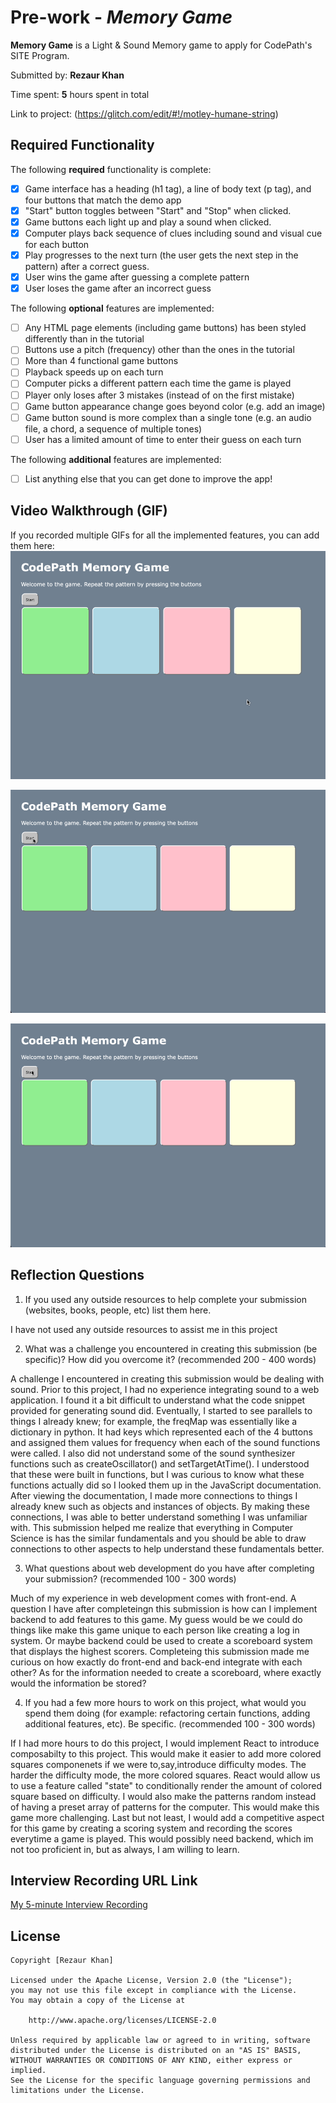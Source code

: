 # Pre-work - *Memory Game*

**Memory Game** is a Light & Sound Memory game to apply for CodePath's SITE Program. 

Submitted by: **Rezaur Khan**

Time spent: **5** hours spent in total

Link to project: (https://glitch.com/edit/#!/motley-humane-string)

## Required Functionality

The following **required** functionality is complete:

* [x] Game interface has a heading (h1 tag), a line of body text (p tag), and four buttons that match the demo app
* [x] "Start" button toggles between "Start" and "Stop" when clicked. 
* [x] Game buttons each light up and play a sound when clicked. 
* [x] Computer plays back sequence of clues including sound and visual cue for each button
* [x] Play progresses to the next turn (the user gets the next step in the pattern) after a correct guess. 
* [x] User wins the game after guessing a complete pattern
* [x] User loses the game after an incorrect guess

The following **optional** features are implemented:

* [ ] Any HTML page elements (including game buttons) has been styled differently than in the tutorial
* [ ] Buttons use a pitch (frequency) other than the ones in the tutorial
* [ ] More than 4 functional game buttons
* [ ] Playback speeds up on each turn
* [ ] Computer picks a different pattern each time the game is played
* [ ] Player only loses after 3 mistakes (instead of on the first mistake)
* [ ] Game button appearance change goes beyond color (e.g. add an image)
* [ ] Game button sound is more complex than a single tone (e.g. an audio file, a chord, a sequence of multiple tones)
* [ ] User has a limited amount of time to enter their guess on each turn

The following **additional** features are implemented:

- [ ] List anything else that you can get done to improve the app!

## Video Walkthrough (GIF)

If you recorded multiple GIFs for all the implemented features, you can add them here:
![](./gameplay111.gif)

![](./gameplay.gif)

![](./gameplay5.gif)


## Reflection Questions
1. If you used any outside resources to help complete your submission (websites, books, people, etc) list them here. 

I have not used any outside resources to assist me in this project

2. What was a challenge you encountered in creating this submission (be specific)? How did you overcome it? (recommended 200 - 400 words) 

A challenge I encountered in creating this submission would be dealing with sound. Prior to this project, I had no experience integrating sound to a web application. I found it a bit difficult to understand what the code snippet provided for generating sound did.  Eventually, I started to see parallels to things I already knew; for example, the freqMap was essentially like a dictionary in python. It had keys which represented each of the 4 buttons and assigned them values for frequency when each of the sound functions were called. I also did not understand some of the sound synthesizer functions such as createOscillator() and setTargetAtTime(). I understood that these were built in functions, but I was curious to know what these functions actually did so I looked them up in the JavaScript documentation. After viewing the documentation, I made more connections to things I already knew such as objects and instances of objects. By making these connections, I was able to better understand something I was unfamiliar with.  This submission helped me realize that everything in Computer Science is has the similar fundamentals and you should be able to  draw connections to other aspects to help understand these fundamentals better. 

3. What questions about web development do you have after completing your submission? (recommended 100 - 300 words) 

Much of my experience in web development comes with front-end. A question I have after completeingn this submission is how can I implement backend to add features to this game. My guess would be we could do things like make this game unique to each person like creating a log in system. Or maybe backend could be used to create a scoreboard system that displays the highest scorers. Completeing this submission made me curious on how exactly do front-end and back-end integrate with each other? As for the information needed to create a scoreboard, where exactly would the information be stored?

4. If you had a few more hours to work on this project, what would you spend them doing (for example: refactoring certain functions, adding additional features, etc). Be specific. (recommended 100 - 300 words) 

If I had more hours to do this project, I would implement React to introduce composabilty to this project. This would make it easier to add more colored squares componenets if we were to,say,introduce difficulty modes. The harder the difficulty mode, the more colored squares. React would allow us to use a feature called "state" to conditionally render the amount of colored square based on difficulty. I would also make the patterns random instead of having a preset array of patterns for the computer. This would make this game more challenging. Last but not least, I would add a competitive aspect for this game by creating a scoring system and recording the scores everytime a game is played. This would possibly need backend, which im not too proficient in, but as always, I am willing to learn. 



## Interview Recording URL Link

[My 5-minute Interview Recording](your-link-here)


## License

    Copyright [Rezaur Khan]

    Licensed under the Apache License, Version 2.0 (the "License");
    you may not use this file except in compliance with the License.
    You may obtain a copy of the License at

        http://www.apache.org/licenses/LICENSE-2.0

    Unless required by applicable law or agreed to in writing, software
    distributed under the License is distributed on an "AS IS" BASIS,
    WITHOUT WARRANTIES OR CONDITIONS OF ANY KIND, either express or implied.
    See the License for the specific language governing permissions and
    limitations under the License.
